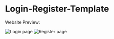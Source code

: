 # Login-Register-Template

Website Preview:

<img src="http://prntscr.com/i7bko4" title="Login page" />
<img src="https://image.prntscr.com/image/SILqa3UgRqaTBsYwfhrNUg.png" title="Register page" />
